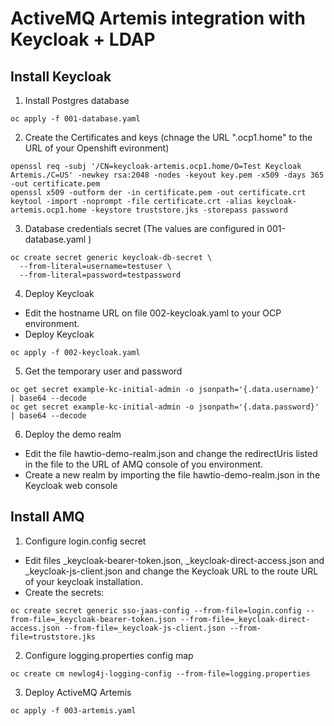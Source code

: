 # ActiveMQ Artemis integration with Keycloak + LDAP

## Install Keycloak

1. Install Postgres database

~~~
oc apply -f 001-database.yaml
~~~

2. Create the Certificates and keys (chnage the URL ".ocp1.home" to the URL of your Openshift evironment)

~~~
openssl req -subj '/CN=keycloak-artemis.ocp1.home/O=Test Keycloak Artemis./C=US' -newkey rsa:2048 -nodes -keyout key.pem -x509 -days 365 -out certificate.pem
openssl x509 -outform der -in certificate.pem -out certificate.crt
keytool -import -noprompt -file certificate.crt -alias keycloak-artemis.ocp1.home -keystore truststore.jks -storepass password
~~~

3. Database credentials secret (The values are configured in 001-database.yaml )

~~~
oc create secret generic keycloak-db-secret \
  --from-literal=username=testuser \
  --from-literal=password=testpassword
~~~

4. Deploy Keycloak

- Edit the hostname URL on file 002-keycloak.yaml to your OCP environment. 
- Deploy Keycloak 
~~~
oc apply -f 002-keycloak.yaml
~~~

5. Get the temporary user and password

~~~
oc get secret example-kc-initial-admin -o jsonpath='{.data.username}' | base64 --decode
oc get secret example-kc-initial-admin -o jsonpath='{.data.password}' | base64 --decode
~~~

6. Deploy the demo realm

- Edit the file hawtio-demo-realm.json and change the redirectUris listed in the file to the URL of AMQ console of you environment. 
- Create a new realm by importing the file hawtio-demo-realm.json in the Keycloak web console 

## Install AMQ


1. Configure login.config secret 

- Edit files _keycloak-bearer-token.json, _keycloak-direct-access.json and _keycloak-js-client.json and change the Keycloak URL to the route URL of your keycloak installation. 
- Create the secrets:
~~~
oc create secret generic sso-jaas-config --from-file=login.config --from-file=_keycloak-bearer-token.json --from-file=_keycloak-direct-access.json --from-file=_keycloak-js-client.json --from-file=truststore.jks
~~~

2. Configure logging.properties config map

~~~
oc create cm newlog4j-logging-config --from-file=logging.properties
~~~

3. Deploy ActiveMQ Artemis 

~~~
oc apply -f 003-artemis.yaml
~~~